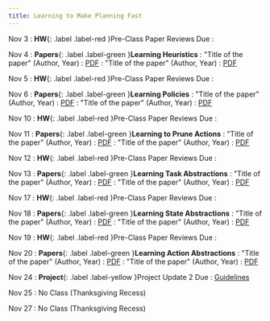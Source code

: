 ```yaml
---
title: Learning to Make Planning Fast
---
```


Nov 3
: **HW**{: .label .label-red }Pre-Class Paper Reviews Due
  : [](#)

Nov 4
: **Papers**{: .label .label-green }<b>Learning Heuristics</b>
: "Title of the paper" (Author, Year)
  : [PDF](#)
: "Title of the paper" (Author, Year)
  : [PDF](#)

Nov 5
: **HW**{: .label .label-red }Pre-Class Paper Reviews Due
  : [](#)

Nov 6
: **Papers**{: .label .label-green }<b>Learning Policies</b>
: "Title of the paper" (Author, Year)
  : [PDF](#)
: "Title of the paper" (Author, Year)
  : [PDF](#)

Nov 10
: **HW**{: .label .label-red }Pre-Class Paper Reviews Due
  : [](#)

Nov 11
: **Papers**{: .label .label-green }<b>Learning to Prune Actions</b>
: "Title of the paper" (Author, Year)
  : [PDF](#)
: "Title of the paper" (Author, Year)
  : [PDF](#)

Nov 12
: **HW**{: .label .label-red }Pre-Class Paper Reviews Due
  : [](#)

Nov 13
: **Papers**{: .label .label-green }<b>Learning Task Abstractions</b>
: "Title of the paper" (Author, Year)
  : [PDF](#)
: "Title of the paper" (Author, Year)
  : [PDF](#)

Nov 17
: **HW**{: .label .label-red }Pre-Class Paper Reviews Due
  : [](#)

Nov 18
: **Papers**{: .label .label-green }<b>Learning State Abstractions</b>
: "Title of the paper" (Author, Year)
  : [PDF](#)
: "Title of the paper" (Author, Year)
  : [PDF](#)

Nov 19
: **HW**{: .label .label-red }Pre-Class Paper Reviews Due
  : [](#)

Nov 20
: **Papers**{: .label .label-green }<b>Learning Action Abstractions</b>
: "Title of the paper" (Author, Year)
  : [PDF](#)
: "Title of the paper" (Author, Year)
  : [PDF](#)

Nov 24
: **Project**{: .label .label-yellow }Project Update 2 Due
  : [Guidelines](#)

Nov 25
: No Class (Thanksgiving Recess)

Nov 27
: No Class (Thanksgiving Recess)
